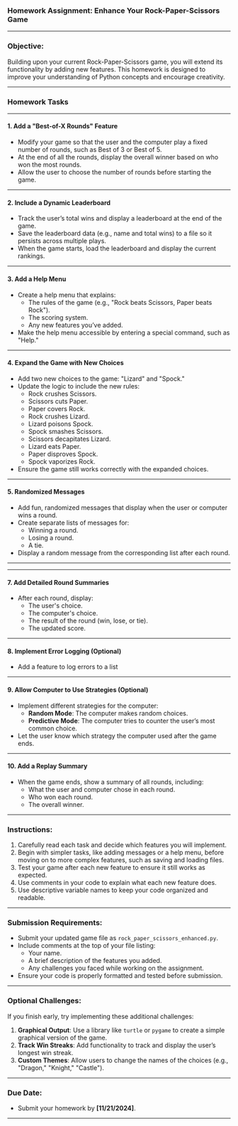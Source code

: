 ### **Homework Assignment: Enhance Your Rock-Paper-Scissors Game**

---

### **Objective:**
Building upon your current Rock-Paper-Scissors game, you will extend its functionality by adding new features. This homework is designed to improve your understanding of Python concepts and encourage creativity.

---

### **Homework Tasks**

---

#### **1. Add a "Best-of-X Rounds" Feature**
- Modify your game so that the user and the computer play a fixed number of rounds, such as Best of 3 or Best of 5.
- At the end of all the rounds, display the overall winner based on who won the most rounds.
- Allow the user to choose the number of rounds before starting the game.

---

#### **2. Include a Dynamic Leaderboard**
- Track the user’s total wins and display a leaderboard at the end of the game.
- Save the leaderboard data (e.g., name and total wins) to a file so it persists across multiple plays.
- When the game starts, load the leaderboard and display the current rankings.

---

#### **3. Add a Help Menu**
- Create a help menu that explains:
  - The rules of the game (e.g., "Rock beats Scissors, Paper beats Rock").
  - The scoring system.
  - Any new features you’ve added.
- Make the help menu accessible by entering a special command, such as "Help."

---

#### **4. Expand the Game with New Choices**
- Add two new choices to the game: "Lizard" and "Spock."
- Update the logic to include the new rules:
  - Rock crushes Scissors.
  - Scissors cuts Paper.
  - Paper covers Rock.
  - Rock crushes Lizard.
  - Lizard poisons Spock.
  - Spock smashes Scissors.
  - Scissors decapitates Lizard.
  - Lizard eats Paper.
  - Paper disproves Spock.
  - Spock vaporizes Rock.
- Ensure the game still works correctly with the expanded choices.

---

#### **5. Randomized Messages**
- Add fun, randomized messages that display when the user or computer wins a round.
- Create separate lists of messages for:
  - Winning a round.
  - Losing a round.
  - A tie.
- Display a random message from the corresponding list after each round.

---

---

#### **7. Add Detailed Round Summaries**
- After each round, display:
  - The user's choice.
  - The computer's choice.
  - The result of the round (win, lose, or tie).
  - The updated score.

---

#### **8. Implement Error Logging (Optional)**
- Add a feature to log errors to a list

---

#### **9. Allow Computer to Use Strategies (Optional)**
- Implement different strategies for the computer:
  - **Random Mode**: The computer makes random choices.
  - **Predictive Mode**: The computer tries to counter the user’s most common choice.
- Let the user know which strategy the computer used after the game ends.

---

#### **10. Add a Replay Summary**
- When the game ends, show a summary of all rounds, including:
  - What the user and computer chose in each round.
  - Who won each round.
  - The overall winner.

---

### **Instructions:**
1. Carefully read each task and decide which features you will implement.
2. Begin with simpler tasks, like adding messages or a help menu, before moving on to more complex features, such as saving and loading files.
3. Test your game after each new feature to ensure it still works as expected.
4. Use comments in your code to explain what each new feature does.
5. Use descriptive variable names to keep your code organized and readable.

---

### **Submission Requirements:**
- Submit your updated game file as `rock_paper_scissors_enhanced.py`.
- Include comments at the top of your file listing:
  - Your name.
  - A brief description of the features you added.
  - Any challenges you faced while working on the assignment.
- Ensure your code is properly formatted and tested before submission.

---

### **Optional Challenges:**
If you finish early, try implementing these additional challenges:
1. **Graphical Output**: Use a library like `turtle` or `pygame` to create a simple graphical version of the game.
2. **Track Win Streaks**: Add functionality to track and display the user’s longest win streak.
3. **Custom Themes**: Allow users to change the names of the choices (e.g., "Dragon," "Knight," "Castle").

---

### **Due Date:**
- Submit your homework by **[11/21/2024]**.

---

